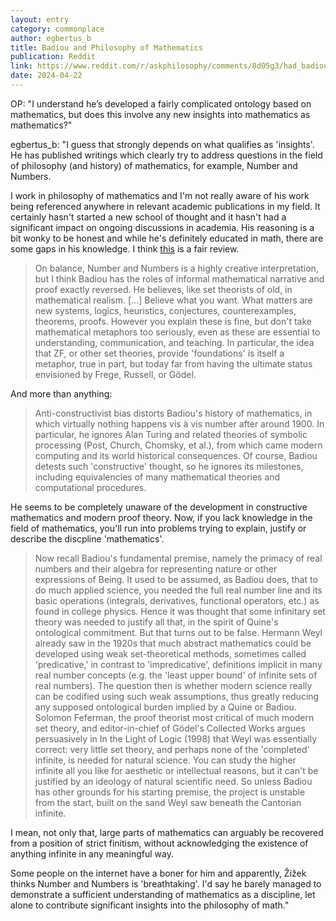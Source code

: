 ```yaml
---
layout: entry
category: commonplace
author: egbertus_b
title: Badiou and Philosophy of Mathematics
publication: Reddit
link: https://www.reddit.com/r/askphilosophy/comments/8d05g3/had_badiou_contributed_anything_to_the_philosophy/
date: 2024-04-22
---
```


OP: "I understand he’s developed a fairly complicated ontology based on mathematics, but does this involve any new insights into mathematics as mathematics?"

egbertus_b: "I guess that strongly depends on what qualifies as 'insights'. He has published writings which clearly try to address questions in the field of philosophy (and history) of mathematics, for example, Number and Numbers.

I work in philosophy of mathematics and I'm not really aware of his work being referenced anywhere in relevant academic publications in my field. It certainly hasn't started a new school of thought and it hasn't had a significant impact on ongoing discussions in academia. His reasoning is a bit wonky to be honest and while he's definitely educated in math, there are some gaps in his knowledge. I think [this](https://ndpr.nd.edu/news/number-and-numbers/) is a fair review.

> On balance, Number and Numbers is a highly creative interpretation, but I think Badiou has the roles of informal mathematical narrative and proof exactly reversed. He believes, like set theorists of old, in mathematical realism. [...] Believe what you want. What matters are new systems, logics, heuristics, conjectures, counterexamples, theorems, proofs. However you explain these is fine, but don't take mathematical metaphors too seriously, even as these are essential to understanding, communication, and teaching. In particular, the idea that ZF, or other set theories, provide 'foundations' is itself a metaphor, true in part, but today far from having the ultimate status envisioned by Frege, Russell, or Gödel.

And more than anything:

> Anti-constructivist bias distorts Badiou's history of mathematics, in which virtually nothing happens vis à vis number after around 1900. In particular, he ignores Alan Turing and related theories of symbolic processing (Post, Church, Chomsky, et al.), from which came modern computing and its world historical consequences. Of course, Badiou detests such 'constructive' thought, so he ignores its milestones, including equivalencies of many mathematical theories and computational procedures.

He seems to be completely unaware of the development in constructive mathematics and modern proof theory. Now, if you lack knowledge in the field of mathematics, you'll run into problems trying to explain, justify or describe the discpline 'mathematics'.

> Now recall Badiou's fundamental premise, namely the primacy of real numbers and their algebra for representing nature or other expressions of Being. It used to be assumed, as Badiou does, that to do much applied science, you needed the full real number line and its basic operations (integrals, derivatives, functional operators, etc.) as found in college physics. Hence it was thought that some infinitary set theory was needed to justify all that, in the spirit of Quine's ontological commitment. But that turns out to be false. Hermann Weyl already saw in the 1920s that much abstract mathematics could be developed using weak set-theoretical methods, sometimes called 'predicative,' in contrast to 'impredicative', definitions implicit in many real number concepts (e.g. the 'least upper bound' of infinite sets of real numbers). The question then is whether modern science really can be codified using such weak assumptions, thus greatly reducing any supposed ontological burden implied by a Quine or Badiou. Solomon Feferman, the proof theorist most critical of much modern set theory, and editor-in-chief of Gödel's Collected Works argues persuasively in In the Light of Logic (1998) that Weyl was essentially correct: very little set theory, and perhaps none of the 'completed' infinite, is needed for natural science. You can study the higher infinite all you like for aesthetic or intellectual reasons, but it can't be justified by an ideology of natural scientific need. So unless Badiou has other grounds for his starting premise, the project is unstable from the start, built on the sand Weyl saw beneath the Cantorian infinite.

I mean, not only that, large parts of mathematics can arguably be recovered from a position of strict finitism, without acknowledging the existence of anything infinite in any meaningful way.

Some people on the internet have a boner for him and apparently, Žižek thinks Number and Numbers is 'breathtaking'. I'd say he barely managed to demonstrate a sufficient understanding of mathematics as a discipline, let alone to contribute significant insights into the philosophy of math."
